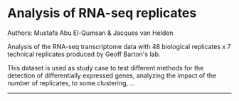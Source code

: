 # Analysis of RNA-seq replicates

Authors:  Mustafa Abu El-Qumsan & Jacques van Helden

Analysis of the RNA-seq transcriptome data with 48 biological replicates x 7 technical replicates produced by Geoff Barton's lab.

This dataset is used as study case to test different methods for the detection of differentially expressed genes, analyzing the impact of the number of replicates, to some clustering, ...





******
